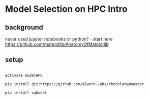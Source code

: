 # Model Selection on HPC Intro

## background
never used jupyter notebooks or python? - start here https://github.com/matplotlib/AnatomyOfMatplotlib

## setup
```conda create --name modelHPC python=3.6 matplotlib jupyter matplotlib

activate modelHPC

pip install git+https://github.com/AIworx-Labs/chocolate@master

pip install xgboost


